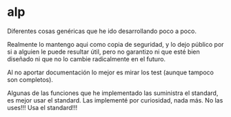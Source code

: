 # alp
Diferentes cosas genéricas que he ido desarrollando poco a poco. 

Realmente lo mantengo aqui como copia de seguridad, y lo dejo
público por si a alguien le puede resultar útil, pero no garantizo
ni que esté bien diseñado ni que no lo cambie radicalmente en el futuro.

Al no aportar documentación lo mejor es mirar los test (aunque tampoco
son completos).

Algunas de las funciones que he implementado las suministra el standard, es
mejor usar el standard. Las implementé por curiosidad, nada más. No las uses!!!
Usa el standard!!!


